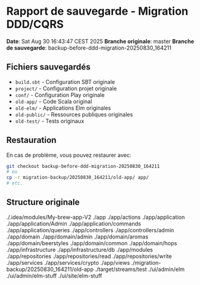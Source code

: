 # Rapport de sauvegarde - Migration DDD/CQRS

**Date**: Sat Aug 30 16:43:47 CEST 2025
**Branche originale**: master
**Branche de sauvegarde**: backup-before-ddd-migration-20250830_164211

## Fichiers sauvegardés

- `build.sbt` - Configuration SBT originale
- `project/` - Configuration projet originale
- `conf/` - Configuration Play originale
- `old-app/` - Code Scala original
- `old-elm/` - Applications Elm originales
- `old-public/` - Ressources publiques originales
- `old-test/` - Tests originaux

## Restauration

En cas de problème, vous pouvez restaurer avec:

```bash
git checkout backup-before-ddd-migration-20250830_164211
# ou
cp -r migration-backup/20250830_164211/old-app/ app/
# etc.
```

## Structure originale

./.idea/modules/My-brew-app-V2
./app
./app/actions
./app/application
./app/application/Admin
./app/application/commands
./app/application/queries
./app/controllers
./app/controllers/admin
./app/domain
./app/domain/admin
./app/domain/aromas
./app/domain/beerstyles
./app/domain/common
./app/domain/hops
./app/infrastructure
./app/infrastructure/db
./app/modules
./app/repositories
./app/repositories/read
./app/repositories/write
./app/services
./app/services/crypto
./app/views
./migration-backup/20250830_164211/old-app
./target/streams/test
./ui/admin/elm
./ui/admin/elm-stuff
./ui/site/elm-stuff
